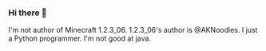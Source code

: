 ### Hi there 👋

I'm not author of Minecraft 1.2.3_06. 1.2.3_06's author is @AKNoodles. I just a Python programmer. I'm not good at java.
<!--
**mckuhei/mckuhei** is a ✨ _special_ ✨ repository because its `README.md` (this file) appears on your GitHub profile.

Here are some ideas to get you started:

- 🔭 I’m currently working on ...
- 🌱 I’m currently learning ...
- 👯 I’m looking to collaborate on ...
- 🤔 I’m looking for help with ...
- 💬 Ask me about ...
- 📫 How to reach me: ...
- 😄 Pronouns: ...
- ⚡ Fun fact: ...
-->
